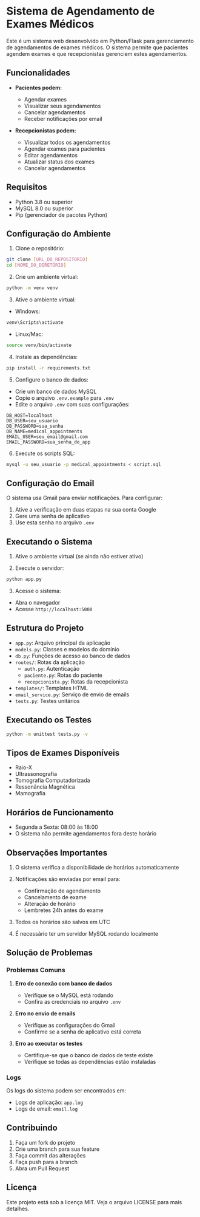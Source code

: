 # Sistema de Agendamento de Exames Médicos

Este é um sistema web desenvolvido em Python/Flask para gerenciamento de agendamentos de exames médicos. O sistema permite que pacientes agendem exames e que recepcionistas gerenciem estes agendamentos.

## Funcionalidades

- **Pacientes podem:**
  - Agendar exames
  - Visualizar seus agendamentos
  - Cancelar agendamentos
  - Receber notificações por email

- **Recepcionistas podem:**
  - Visualizar todos os agendamentos
  - Agendar exames para pacientes
  - Editar agendamentos
  - Atualizar status dos exames
  - Cancelar agendamentos

## Requisitos

- Python 3.8 ou superior
- MySQL 8.0 ou superior
- Pip (gerenciador de pacotes Python)

## Configuração do Ambiente

1. Clone o repositório:
```bash
git clone [URL_DO_REPOSITORIO]
cd [NOME_DO_DIRETORIO]
```

2. Crie um ambiente virtual:
```bash
python -m venv venv
```

3. Ative o ambiente virtual:
- Windows:
```bash
venv\Scripts\activate
```
- Linux/Mac:
```bash
source venv/bin/activate
```

4. Instale as dependências:
```bash
pip install -r requirements.txt
```

5. Configure o banco de dados:
- Crie um banco de dados MySQL
- Copie o arquivo `.env.example` para `.env`
- Edite o arquivo `.env` com suas configurações:
```
DB_HOST=localhost
DB_USER=seu_usuario
DB_PASSWORD=sua_senha
DB_NAME=medical_appointments
EMAIL_USER=seu_email@gmail.com
EMAIL_PASSWORD=sua_senha_de_app
```

6. Execute os scripts SQL:
```bash
mysql -u seu_usuario -p medical_appointments < script.sql
```

## Configuração do Email

O sistema usa Gmail para enviar notificações. Para configurar:

1. Ative a verificação em duas etapas na sua conta Google
2. Gere uma senha de aplicativo
3. Use esta senha no arquivo `.env`

## Executando o Sistema

1. Ative o ambiente virtual (se ainda não estiver ativo)

2. Execute o servidor:
```bash
python app.py
```

3. Acesse o sistema:
- Abra o navegador
- Acesse `http://localhost:5000`

## Estrutura do Projeto

- `app.py`: Arquivo principal da aplicação
- `models.py`: Classes e modelos do domínio
- `db.py`: Funções de acesso ao banco de dados
- `routes/`: Rotas da aplicação
  - `auth.py`: Autenticação
  - `paciente.py`: Rotas do paciente
  - `recepcionista.py`: Rotas da recepcionista
- `templates/`: Templates HTML
- `email_service.py`: Serviço de envio de emails
- `tests.py`: Testes unitários

## Executando os Testes

```bash
python -m unittest tests.py -v
```

## Tipos de Exames Disponíveis

- Raio-X
- Ultrassonografia
- Tomografia Computadorizada
- Ressonância Magnética
- Mamografia

## Horários de Funcionamento

- Segunda a Sexta: 08:00 às 18:00
- O sistema não permite agendamentos fora deste horário

## Observações Importantes

1. O sistema verifica a disponibilidade de horários automaticamente
2. Notificações são enviadas por email para:
   - Confirmação de agendamento
   - Cancelamento de exame
   - Alteração de horário
   - Lembretes 24h antes do exame

3. Todos os horários são salvos em UTC
4. É necessário ter um servidor MySQL rodando localmente

## Solução de Problemas

### Problemas Comuns

1. **Erro de conexão com banco de dados**
   - Verifique se o MySQL está rodando
   - Confira as credenciais no arquivo `.env`

2. **Erro no envio de emails**
   - Verifique as configurações do Gmail
   - Confirme se a senha de aplicativo está correta

3. **Erro ao executar os testes**
   - Certifique-se que o banco de dados de teste existe
   - Verifique se todas as dependências estão instaladas

### Logs

Os logs do sistema podem ser encontrados em:
- Logs de aplicação: `app.log`
- Logs de email: `email.log`

## Contribuindo

1. Faça um fork do projeto
2. Crie uma branch para sua feature
3. Faça commit das alterações
4. Faça push para a branch
5. Abra um Pull Request

## Licença

Este projeto está sob a licença MIT. Veja o arquivo LICENSE para mais detalhes. 